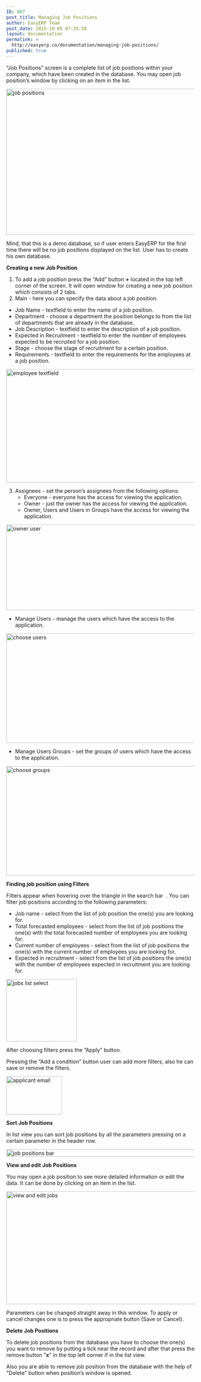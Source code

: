 ```yaml
---
ID: 807
post_title: Managing Job Positions
author: EasyERP Team
post_date: 2015-10-05 07:35:58
layout: documentation
permalink: >
  http://easyerp.co/documentation/managing-job-positions/
published: true
---
```

“Job Positions” screen is a complete list of job positions within your company, which have been created in the database. You may open job position’s window by clicking on an item in the list.

<a href="https://easyerp.com/wp-content/uploads/2015/10/233.png"><img class="aligncenter size-full wp-image-996" src="https://easyerp.com/wp-content/uploads/2015/10/233.png" alt="job positions" width="800" height="391" /></a>

Mind, that this is a demo database, so if user enters EasyERP for the first time there will be no job positions displayed on the list. User has to create his own database.

<strong>Creating a new Job Position</strong>
<ol>
	<li>To add a job position press the “Add” button <strong>+</strong> located in the top left corner of the screen. It will open window for creating a new job position which consists of 2 tabs.</li>
	<li>Main - here you can specify the data about a job position.</li>
</ol>
<ul>
	<li>Job Name - textfield to enter the name of a job position.</li>
	<li>Department - choose a department the position belongs to from the list of departments that are already in the database.</li>
	<li>Job Description - textfield to enter the description of a job position.</li>
	<li>Expected in Recruitment - textfield to enter the number of employees expected to be recruited for a job position.</li>
	<li>Stage - choose the stage of recruitment for a certain position.</li>
	<li>Requirements - textfield to enter the requirements for the employees at a job position.</li>
</ul>
<a href="https://easyerp.com/wp-content/uploads/2015/10/233-2.png"><img class="aligncenter size-full wp-image-998" src="https://easyerp.com/wp-content/uploads/2015/10/233-2.png" alt="employee textfield" width="800" height="303" /></a>
<ol start="3">
	<li>Assignees - set the person’s assignees from the following options:
<ul>
	<li>Everyone - everyone has the access for viewing the application.</li>
	<li>Owner - just the owner has the access for viewing the application.</li>
	<li>Owner, Users and Users in Groups have the access for viewing the application.</li>
</ul>
</li>
</ol>
<a href="https://easyerp.com/wp-content/uploads/2015/10/231-4.png"><img class="aligncenter size-full wp-image-983" src="https://easyerp.com/wp-content/uploads/2015/10/231-4.png" alt="owner user" width="800" height="229" /></a>
<ul>
	<li>Manage Users - manage the users which have the access to the application.</li>
</ul>
<a href="https://easyerp.com/wp-content/uploads/2015/10/211-4.png"><img class="aligncenter size-full wp-image-915" src="https://easyerp.com/wp-content/uploads/2015/10/211-4.png" alt="choose users" width="800" height="293" /></a>
<ul>
	<li>Manage Users Groups - set the groups of users which have the access to the application.</li>
</ul>
<a href="https://easyerp.com/wp-content/uploads/2015/10/211-5.png"><img class="aligncenter size-full wp-image-916" src="https://easyerp.com/wp-content/uploads/2015/10/211-5.png" alt="choose groups" width="800" height="293" /></a>

<strong>Finding job position using Filters</strong>

Filters appear when hovering over the triangle in the search bar  . You can filter job positions according to the following parameters:
<ul>
	<li>Job name - select from the list of job position the one(s) you are looking for.</li>
	<li>Total forecasted employees - select from the list of job positions the one(s) with the total forecasted number of employees you are looking for.</li>
	<li>Current number of employees - select from the list of job positions the one(s) with the current number of employees you are looking for.</li>
	<li>Expected in recruitment - select from the list of job positions the one(s) with the number of employees expected in recruitment you are looking for.</li>
</ul>
<a href="https://easyerp.com/wp-content/uploads/2015/10/233-3.png"><img class="aligncenter size-full wp-image-999" src="https://easyerp.com/wp-content/uploads/2015/10/233-3.png" alt="jobs list select" width="188" height="167" /></a>

After choosing filters press the “Apply” button.

Pressing the “Add a condition” button user can add more filters, also he can save or remove the filters.

<a href="https://easyerp.com/wp-content/uploads/2015/10/232-3.png"><img class="aligncenter size-full wp-image-990" src="https://easyerp.com/wp-content/uploads/2015/10/232-3.png" alt="applicant email" width="149" height="102" /></a>

<strong>Sort Job Positions</strong>

In list view you can sort job positions by all the parameters pressing on a certain parameter in the header row.

<a href="https://easyerp.com/wp-content/uploads/2015/10/233-4.png"><img class="aligncenter size-full wp-image-1000" src="https://easyerp.com/wp-content/uploads/2015/10/233-4.png" alt="job positions bar" width="800" height="20" /></a>

<strong>View and edit Job Positions</strong>

You may open a job position to see more detailed information or edit the data. It can be done by clicking on an item in the list.

<a href="https://easyerp.com/wp-content/uploads/2015/10/233-5.png"><img class="aligncenter size-full wp-image-1001" src="https://easyerp.com/wp-content/uploads/2015/10/233-5.png" alt="view and edit jobs" width="800" height="302" /></a>

Parameters can be changed straight away in this window. To apply or cancel changes one is to press the appropriate button (Save or Cancel).

<strong>Delete Job Positions</strong>

To delete job positions from the database you have to choose the one(s) you want to remove by putting a tick near the record and after that press the remove button "<strong>x</strong>" in the top left corner if in the list view.

Also you are able to remove job position from the database with the help of "Delete" button when position’s window is opened.